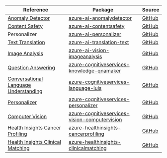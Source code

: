 | Reference | Package | Source |
|---|---|---|
|[Anomaly Detector](ai-anomalydetector-readme.md)|[azure-ai-anomalydetector](https://pypi.org/project/azure-ai-anomalydetector)|[GitHub](https://github.com/Azure/azure-sdk-for-python/blob/main/sdk/anomalydetector/azure-ai-anomalydetector)|
|[Content Safety](ai-contentsafety-readme.md)|[azure-ai-contentsafety](https://pypi.org/project/azure-ai-contentsafety)|[GitHub](https://github.com/Azure/azure-sdk-for-python/blob/main/sdk/contentsafety/azure-ai-contentsafety)|
|Personalizer|[azure-ai-personalizer](https://pypi.org/project/azure-ai-personalizer)|[GitHub](https://github.com/Azure/azure-sdk-for-python/blob/main/sdk/personalizer/azure-ai-personalizer)|
|[Text Translation](ai-translation-text-readme.md)|[azure-ai-translation-text](https://pypi.org/project/azure-ai-translation-text)|[GitHub](https://github.com/Azure/azure-sdk-for-python/blob/main/sdk/translation/azure-ai-translation-text)|
|[Image Analysis](ai-vision-imageanalysis-readme.md)|[azure-ai-vision-imageanalysis](https://pypi.org/project/azure-ai-vision-imageanalysis)|[GitHub](https://github.com/Azure/azure-sdk-for-python/blob/main/sdk/vision/azure-ai-vision-imageanalysis)|
|[Question Answering](cognitiveservices-knowledge-qnamaker-readme.md)|[azure-cognitiveservices-knowledge-qnamaker](https://pypi.org/project/azure-cognitiveservices-knowledge-qnamaker)|[GitHub](https://github.com/Azure/azure-sdk-for-python/blob/main/sdk/cognitiveservices/azure-cognitiveservices-knowledge-qnamaker)|
|[Conversational Language Understanding](cognitiveservices-language-luis-readme.md)|[azure-cognitiveservices-language-luis](https://pypi.org/project/azure-cognitiveservices-language-luis)|[GitHub](https://github.com/Azure/azure-sdk-for-python/blob/main/sdk/cognitiveservices/azure-cognitiveservices-language-luis)|
|[Personalizer](cognitiveservices-personalizer-readme.md)|[azure-cognitiveservices-personalizer](https://pypi.org/project/azure-cognitiveservices-personalizer)|[GitHub](https://github.com/Azure/azure-sdk-for-python/blob/main/sdk/cognitiveservices/azure-cognitiveservices-personalizer)|
|[Computer Vision](cognitiveservices-vision-computervision-readme.md)|[azure-cognitiveservices-vision-computervision](https://pypi.org/project/azure-cognitiveservices-vision-computervision)|[GitHub](https://github.com/Azure/azure-sdk-for-python/blob/main/sdk/cognitiveservices/azure-cognitiveservices-vision-computervision)|
|[Health Insights Cancer Profiling](healthinsights-cancerprofiling-readme.md)|[azure-healthinsights-cancerprofiling](https://pypi.org/project/azure-healthinsights-cancerprofiling)|[GitHub](https://github.com/Azure/azure-sdk-for-python/blob/main/sdk/healthinsights/azure-healthinsights-cancerprofiling)|
|[Health Insights Clinical Matching](healthinsights-clinicalmatching-readme.md)|[azure-healthinsights-clinicalmatching](https://pypi.org/project/azure-healthinsights-clinicalmatching)|[GitHub](https://github.com/Azure/azure-sdk-for-python/blob/main/sdk/healthinsights/azure-healthinsights-clinicalmatching)|
